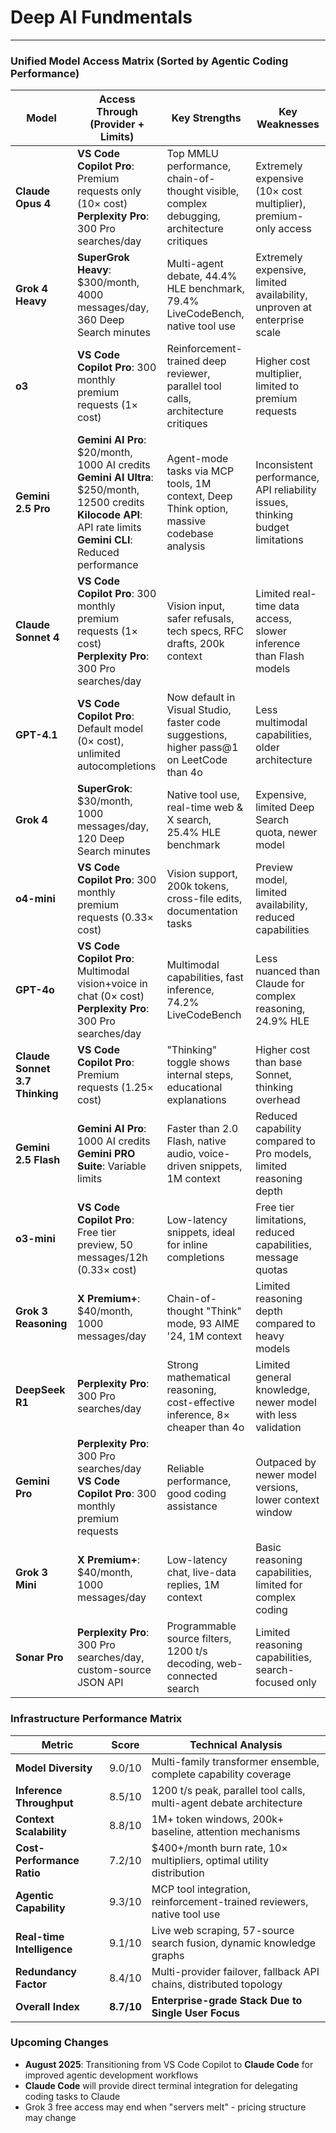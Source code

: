 # Deep AI Fundmentals 


---
### Unified Model Access Matrix (Sorted by Agentic Coding Performance)

| Model | Access Through (Provider + Limits) | Key Strengths | Key Weaknesses |
|-------|-------------------------------------|---------------|----------------|
| **Claude Opus 4** | **VS Code Copilot Pro**: Premium requests only (10× cost)<br>**Perplexity Pro**: 300 Pro searches/day | Top MMLU performance, chain-of-thought visible, complex debugging, architecture critiques | Extremely expensive (10× cost multiplier), premium-only access |
| **Grok 4 Heavy** | **SuperGrok Heavy**: $300/month, 4000 messages/day, 360 Deep Search minutes | Multi-agent debate, 44.4% HLE benchmark, 79.4% LiveCodeBench, native tool use | Extremely expensive, limited availability, unproven at enterprise scale |
| **o3** | **VS Code Copilot Pro**: 300 monthly premium requests (1× cost) | Reinforcement-trained deep reviewer, parallel tool calls, architecture critiques | Higher cost multiplier, limited to premium requests |
| **Gemini 2.5 Pro** | **Gemini AI Pro**: $20/month, 1000 AI credits<br>**Gemini AI Ultra**: $250/month, 12500 credits<br>**Kilocode API**: API rate limits<br>**Gemini CLI**: Reduced performance | Agent-mode tasks via MCP tools, 1M context, Deep Think option, massive codebase analysis | Inconsistent performance, API reliability issues, thinking budget limitations |
| **Claude Sonnet 4** | **VS Code Copilot Pro**: 300 monthly premium requests (1× cost)<br>**Perplexity Pro**: 300 Pro searches/day | Vision input, safer refusals, tech specs, RFC drafts, 200k context | Limited real-time data access, slower inference than Flash models |
| **GPT-4.1** | **VS Code Copilot Pro**: Default model (0× cost), unlimited autocompletions | Now default in Visual Studio, faster code suggestions, higher pass@1 on LeetCode than 4o | Less multimodal capabilities, older architecture |
| **Grok 4** | **SuperGrok**: $30/month, 1000 messages/day, 120 Deep Search minutes | Native tool use, real-time web & X search, 25.4% HLE benchmark | Expensive, limited Deep Search quota, newer model |
| **o4-mini** | **VS Code Copilot Pro**: 300 monthly premium requests (0.33× cost) | Vision support, 200k tokens, cross-file edits, documentation tasks | Preview model, limited availability, reduced capabilities |
| **GPT-4o** | **VS Code Copilot Pro**: Multimodal vision+voice in chat (0× cost)<br>**Perplexity Pro**: 300 Pro searches/day | Multimodal capabilities, fast inference, 74.2% LiveCodeBench | Less nuanced than Claude for complex reasoning, 24.9% HLE |
| **Claude Sonnet 3.7 Thinking** | **VS Code Copilot Pro**: Premium requests (1.25× cost) | "Thinking" toggle shows internal steps, educational explanations | Higher cost than base Sonnet, thinking overhead |
| **Gemini 2.5 Flash** | **Gemini AI Pro**: 1000 AI credits<br>**Gemini PRO Suite**: Variable limits | Faster than 2.0 Flash, native audio, voice-driven snippets, 1M context | Reduced capability compared to Pro models, limited reasoning depth |
| **o3-mini** | **VS Code Copilot Pro**: Free tier preview, 50 messages/12h (0.33× cost) | Low-latency snippets, ideal for inline completions | Free tier limitations, reduced capabilities, message quotas |
| **Grok 3 Reasoning** | **X Premium+**: $40/month, 1000 messages/day | Chain-of-thought "Think" mode, 93 AIME '24, 1M context | Limited reasoning depth compared to heavy models |
| **DeepSeek R1** | **Perplexity Pro**: 300 Pro searches/day | Strong mathematical reasoning, cost-effective inference, 8× cheaper than 4o | Limited general knowledge, newer model with less validation |
| **Gemini Pro** | **Perplexity Pro**: 300 Pro searches/day<br>**VS Code Copilot Pro**: 300 monthly premium requests | Reliable performance, good coding assistance | Outpaced by newer model versions, lower context window |
| **Grok 3 Mini** | **X Premium+**: $40/month, 1000 messages/day | Low-latency chat, live-data replies, 1M context | Basic reasoning capabilities, limited for complex coding |
| **Sonar Pro** | **Perplexity Pro**: 300 Pro searches/day, custom-source JSON API | Programmable source filters, 1200 t/s decoding, web-connected search | Limited reasoning capabilities, search-focused only |

### Infrastructure Performance Matrix

| Metric | Score | Technical Analysis |
|--------|-------|-------------------|
| **Model Diversity** | 9.0/10 | Multi-family transformer ensemble, complete capability coverage |
| **Inference Throughput** | 8.5/10 | 1200 t/s peak, parallel tool calls, multi-agent debate architecture |
| **Context Scalability** | 8.8/10 | 1M+ token windows, 200k+ baseline, attention mechanisms |
| **Cost-Performance Ratio** | 7.2/10 | $400+/month burn rate, 10× multipliers, optimal utility distribution |
| **Agentic Capability** | 9.3/10 | MCP tool integration, reinforcement-trained reviewers, native tool use |
| **Real-time Intelligence** | 9.1/10 | Live web scraping, 57-source search fusion, dynamic knowledge graphs |
| **Redundancy Factor** | 8.4/10 | Multi-provider failover, fallback API chains, distributed topology |
| **Overall Index** | **8.7/10** | **Enterprise-grade Stack Due to Single User Focus** |


### Upcoming Changes

- **August 2025**: Transitioning from VS Code Copilot to **Claude Code** for improved agentic development workflows
- **Claude Code** will provide direct terminal integration for delegating coding tasks to Claude
- Grok 3 free access may end when "servers melt" - pricing structure may change
